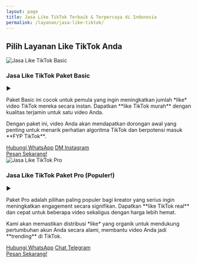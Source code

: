 ```yaml
---
layout: page
title: Jasa Like TikTok Terbaik & Terpercaya di Indonesia
permalink: /layanan/jasa-like-tiktok/
---
```


<h2>Pilih Layanan Like TikTok Anda</h2>

<div class="tiktok-service-item">
    <div class="tiktok-service-header" onclick="toggleService(this)">
        <div class="tiktok-service-image-wrapper">
            <img src="{{ '/assets/images/tiktok-likes-basic.png' | relative_url }}" alt="Jasa Like TikTok Basic" class="tiktok-service-image">
        </div>
        <h3 class="tiktok-service-title">Jasa Like TikTok Paket Basic</h3>
        <span class="tiktok-expand-icon">▶</span>
    </div>
    <div class="tiktok-service-content">
        <p>Paket Basic ini cocok untuk pemula yang ingin meningkatkan jumlah *like* video TikTok mereka secara instan. Dapatkan **like TikTok murah** dengan kualitas terjamin untuk satu video Anda.</p>
        <p>Dengan paket ini, video Anda akan mendapatkan dorongan awal yang penting untuk menarik perhatian algoritma TikTok dan berpotensi masuk **FYP TikTok**.</p>
        <div class="tiktok-social-links">
            <a href="https://wa.me/nomorwhatsappanda" target="_blank">Hubungi WhatsApp</a>
            <a href="https://instagram.com/instagramanda" target="_blank">DM Instagram</a>
        </div>
        <a href="https://wa.me/nomorwhatsappanda?text=Halo%2C%20saya%20tertarik%20dengan%20Jasa%20Like%20TikTok%20Paket%20Basic." class="tiktok-cta-button" target="_blank">Pesan Sekarang!</a>
    </div>
</div>

<div class="tiktok-service-item">
    <div class="tiktok-service-header" onclick="toggleService(this)">
        <div class="tiktok-service-image-wrapper">
            <img src="{{ '/assets/images/tiktok-likes-pro.png' | relative_url }}" alt="Jasa Like TikTok Pro" class="tiktok-service-image">
        </div>
        <h3 class="tiktok-service-title">Jasa Like TikTok Paket Pro (Populer!)</h3>
        <span class="tiktok-expand-icon">▶</span>
    </div>
    <div class="tiktok-service-content">
        <p>Paket Pro adalah pilihan paling populer bagi kreator yang serius ingin meningkatkan engagement secara signifikan. Dapatkan **like TikTok real** dan cepat untuk beberapa video sekaligus dengan harga lebih hemat.</p>
        <p>Kami akan memastikan distribusi *like* yang organik untuk mendukung pertumbuhan akun Anda secara alami, membantu video Anda jadi **trending** di TikTok.</p>
        <div class="tiktok-social-links">
            <a href="https://wa.me/nomorwhatsappanda" target="_blank">Hubungi WhatsApp</a>
            <a href="https://telegram.me/telegramanda" target="_blank">Chat Telegram</a>
        </div>
        <a href="https://wa.me/nomorwhatsappanda?text=Halo%2C%20saya%20tertarik%20dengan%20Jasa%20Like%20TikTok%20Paket%20Pro." class="tiktok-cta-button" target="_blank">Pesan Sekarang!</a>
    </div>
</div>
